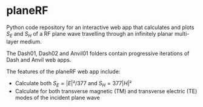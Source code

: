 # planeRF
Python code repository for an interactive web app that calculates and plots $S_E$ and $S_H$ of a RF plane wave travelling through an infinitely planar multi-layer medium.

The Dash01, Dash02 and Anvil01 folders contain progressive iterations of Dash and Anvil web apps.

The features of the planeRF web app include:
+ Calculate both $S_E=|E|²/377$ and $S_H=377|H|²$
+ Calculate for both transverse magnetic (TM) and transverse electric (TE) modes of the incident plane wave
